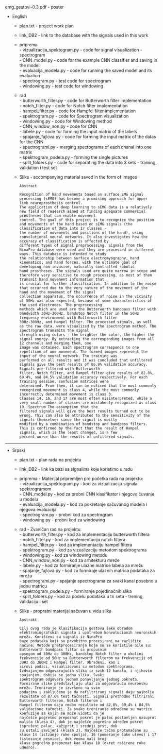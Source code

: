 emg_gestovi-0.3.pdf - poster

- English      

  - plan.txt - project work plan        
  - link_DB2 - link to the database with the signals used in this work         
  - priprema           
             - vizualizacija_spektogram.py - code for signal visualization - spectrogram      
             - CNN_model.py - code for the example CNN classifier and saving in the model       
             - evaluacija_modela.py - code for running the saved model and its evaluation     
             - spectrogram.py - test code for spectrogram      
             - windowing.py - test code for windowing       
  - rad      
        - butterworth_filter.py - code for Butterworth filter implementation      
        - notch_filter.py - code for Notch filter implementation        
        - hampel_filter.py - code for Hampfel filter implementation       
        - spektrogram.py - code for Spectrogram visualization        
        - windowing.py - code for Windowing method       
        - CNN_window_non.py - code for CNN        
        - labele.py - code for forming the input matrix of the labels        
        - spajanje_fajlova.py - code for forming the input matrix of the datas for the CNN      
        - spectrogrami.py - merging spectograms of each chanal into one matrix       
        - spektrogram_podela.py - forming the single pictures     
        - split_folders.py - code for separating the data into 3 sets - training, validation i test set       
  - Slike - accompanying material saved in the form of images     

        Abstract
        
        Recognition of hand movements based on surface EMG signal processing (sEMG) has become a promising approach for upper limb neuroprosthesis control.
        The application of deep learning to sEMG data is a relatively new field of research aimed at finding adequate commercial prostheses that can enable movement
        control. The goal of this project is to recognize the position and movements of the hand based on sEMG signals (the classification of data into 17 classes -
        the number of movements and positions of the hand), using convolutional neural networks. It also investigates how the accuracy of classification is affected by
        different types of signal preprocessing. Signals from the NinaPro database were used and they are processed in different ways. This database is intended to study
        the relationship between surface electromyography, hand kinematics, and hand forces, with the ultimate goal of developing non-invasive, naturally controlled robotic
        hand prostheses. The signals used are quite narrow in scope and therefore very sensitive to rough processing, as most of them transmit hand movement information that
        is crucial for further classification. In addition to the noise that occurred due to the very nature of the movement of the hand and the movement of the signal
        collection apparatus, the occurrence of noise in the vicinity of 50Hz was also expected, because of some characteristics of the used electrodes. The preprocessing
        methods which are used are the Butterworth bandpass filter with bandwidth 30Hz-300Hz, bandstop Notch filter in the 50Hz frequency environment with Butterworth filter
        30Hz-300Hz, and Hampel filter. The processed signals, as well as the raw data, were visualized by the spectrogram method. The spectrogram transmits the signal
        strength using colors - the brighter the color, the higher the signal energy. By extracting the corresponding images from all 12 channels and merging them, one
        image was obtained. Each spectrogram corresponds to one repetition of one movement. The formed images represent the input of the neural network. The training was
        performed on all results and it was concluded that unfiltered signals give the best results of 86.9% validation accuracy. Signals pre-filtered with Butterworth
        filter, Notch filter, and Hampel filter give results of 82.8%, 69.4%, and 84.5% validation accuracy respectively. For each training session, confusion matrices were
        determined. From them, it can be noticed that the most commonly recognized movement is class 4, while the most commonly incorrectly determined movement is class 3.
        Classes 14, 16, and 17 are most often misinterpreted, while a very small number of classes are mistakenly recognized as class 10. Spectrum The assumption that the
        filtered signals will give the best results turned out to be wrong. This can also be attributed to the sensitivity of the signals themselves since the signal is mostly
        modified by a combination of bandstop and bandpass filters. This is confirmed by the fact that the result of Hampel signals, which is the least changed, is a few
        percent worse than the results of unfiltered signals.

-----------------------------------------------------------------------------------------------------

- Srpski     

  - plan.txt - plan rada na projektu       
  - link_DB2 - link ka bazi sa signalima koje koristimo u radu       
  - priprema - Materijal pripremljen pre početka rada na projektu:       
             - vizualizacija_spektogram.py - kod za vizualizaciju signala spektrogramom       
             - CNN_model.py - kod za probni CNN klasifikator i  njegovo čuvanje u modelu        
             - evaluacija_modela.py - kod za pokretanje sačuvanog modela i njegova evaluacija       
             - spectrogram.py - probni kod za spectrogram       
             - windowing.py - probni kod za windowing       
  - rad - Zvaničan rad na projektu:       
        - butterworth_filter.py - kod za implementaciju butterworth filtera       
        - notch_filter.py - kod za implementaciju notch filtera       
        - hampel_filter.py - kod za implementaciju hampel filtera       
        - spektrogram.py - kod za vizualizaciju metodom spektrograma       
        - windowing.py - kod za windowing metodu       
        - CNN_window_non.py - kod za arhitekturu mreže       
        - labele.py - kod za formiranje ulazne matrice labela za mrežu       
        - spajanje_fajlova.py - kod za formiraje ulaznih matrica podataka za mrežu       
        - spectrogrami.py - spajanje spectrograma za svaki kanal posebno u jednu matricu       
        - spektrogram_podela.py - formiranje pojedinačnih slika  
        - split_folders.py - kod za podelu podataka u tri seta - trening, validaciju i set  
  - Slike - propratni materijal sačuvan u vidu slika       
  
        Apstrakt
        
        Cilj ovog rada je klasifikacija gestova šake obradom elektromiografskih signala i upotrebom konvolucionih neuronskih mreža. Korišćeni su signali iz NinaPro
        baze podataka koji su prvobitno procesirani na različite načine. Metode pretprocesiranja koje su se koristile bile su: Butterworth bandpass filtar sa propusnim
        opsegom od 30Hz do 300Hz, bandstop Notch filter u okolini frekvencije od 50Hz sa Butterworth filterom na frekvenciji od 30Hz do 300Hz i Hampel filter. Obrađeni, kao i
        sirovi podaci, vizualizovani su metodom spektrograma. Izdvajanjem odgovarajućih slika iz svih 12 kanala, i njihovim spajanjem, dobija se jedna slika. Svaki
        spektrogram odgovara jednom ponavljanju jednog pokreta. Formirane slike predstavljaju ulaz za odgovarauću neuronsku mrežu. Treniranje je izvršeno na svim
        podacima i zaključeno je da nefiltrirani signali daju najbolje rezultate od 87,6% test tačnosti. Signali prethodno filtrirani Butterworth filterom, Notch filterom i
        Hampel filterom daju redom rezultate od 82,8%, 69,4% i 84,5% validacione tačnosti. Za svako treniranje određene su matrice konfuzije sa kojih se može videti da je
        najčešće pogrešno prepoznat pokret je palac postavljen nasuprot malića (klasa 4), dok je najčešće pogrešno određen pokret ispruženi palac, kažiprst i srednji prst, dok
        su ostali savijeni (klasa 3). Najčešće tačno protumačene su klase 14 (istzanje ruke spolja), 16 (pomeranje šake ulevo) i 17 (istezanje pesnice), dok veoma mali broj
        klasa pogrešno prepoznat kao klasa 10 (okret raširene ruke udesno).
